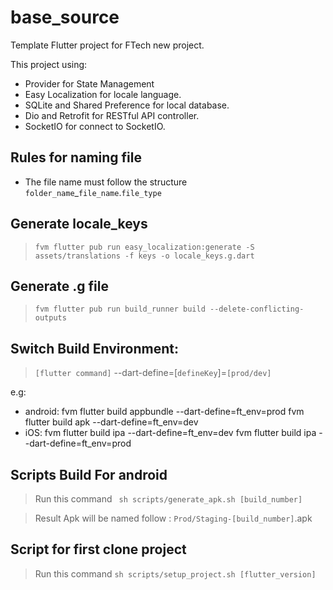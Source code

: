 # base_source
Template Flutter project for FTech new project.

This project using: 
- Provider for State Management
- Easy Localization for locale language.
- SQLite and Shared Preference for local database.
- Dio and Retrofit for RESTful API controller.
- SocketIO for connect to SocketIO.

## Rules for naming file
- The file name must follow the structure ``folder_name``_``file_name``.``file_type``

## Generate locale_keys
>``fvm flutter pub run easy_localization:generate -S assets/translations -f keys -o locale_keys.g.dart``

## Generate .g file
>``fvm flutter pub run build_runner build --delete-conflicting-outputs``

## Switch Build Environment:
>``[flutter command]`` --dart-define=[``defineKey``]=``[prod/dev]``

e.g:
- android:
fvm flutter build appbundle --dart-define=ft_env=prod
fvm flutter build apk --dart-define=ft_env=dev
- iOS:
fvm flutter build ipa --dart-define=ft_env=dev
fvm flutter build ipa --dart-define=ft_env=prod

## Scripts Build For android
>Run this command ``` sh scripts/generate_apk.sh [build_number]```

>Result Apk will be named follow : ``Prod/Staging-[build_number]``.apk

## Script for first clone project
> Run this command ```sh scripts/setup_project.sh [flutter_version]```


